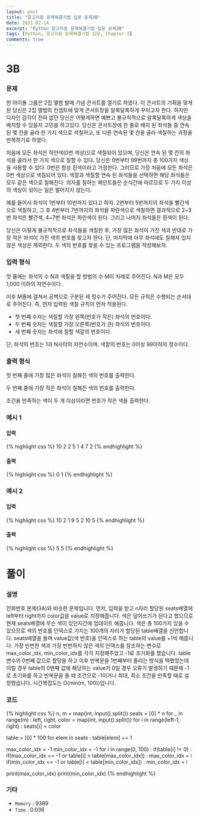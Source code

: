```yaml
---
layout: post
title: "알고리즘 문제해결기법 입문 문제3B"
date: 2021-02-14
excerpt: "Python 알고리즘 문제해결기법 입문 문제3B"
tags: [Python, 알고리즘 문제해결기법 입문, Chapter.3]
comments: true
---
```

# 3B

### 문제
한 아이돌 그룹은 2집 앨범 발매 기념 콘서트를 열기로 하였다. 이 콘서트의 기획을 맞게 된 당신은 2집 앨범의 컨셉트에 맞게 콘서트장을 알록달록하게 꾸미고자 한다. 하지만 디자인 감각이 전혀 없던 당신은 어떻게하면 예쁘고 불규칙적으로 알록달록하게 색상을 배치할 수 있을지 고민을 하고있다. 당신은 콘서트장에 한 줄로 배치 된 좌석들 중 연속된 몇 칸을 골라 한 가지 색으로 색칠하고, 또 다른 연속된 몇 칸을 골라 색칠하는 과정을 반복하기로 하였다. 

처음에 모든 좌석은 하얀색(0번 색상)으로 색칠되어 있으며, 당신은 연속 된 몇 칸의 좌석을 골라서 한 가지 색으로 칠할 수 있다.  당신은 0번부터 99번까지 총 100가지 색상을 사용할 수 있다. 0번은 항상 흰색이라고 가정한다. 그러므로 가장 처음에 모든 좌석은 0번 색상으로 색칠되어 있다. 색깔과 색칠할 연속 된 좌석들을 선택하면 해당 좌석들은 모두 같은 색으로 칠해진다. 의자를 칠하는 페인트들은 순식간에 마르므로 두 가지 이상의 색상이 섞이는 일은 벌어지지 않는다.

예를 들어서 좌석이 1번부터 10번까지 있다고 하자.  2번부터 5번까지의 좌석을 빨간색으로 색칠하고, 그 후 4번부터 7번까지의 좌석을 파란색으로 색칠하면 결과적으로 2~3번 좌석은 빨간색, 4~7번 좌석은 파란색이 된다. 그리고 나머지 좌석들은 흰색이 된다. 

당신은 이렇게 불규칙적으로 좌석들을 색칠한 후, 가장 많은 좌석이 가진 색과 반대로 가장 적은 좌석이 가진 색의 번호를 찾고자 한다. 단, 마지막에 아무 좌석에도 칠해져 있지 않은 색상은 제외한다. 두 색의 번호를 찾을 수 있는 프로그램을 작성해보자.

### 입력 형식
첫 줄에는 좌석의 수 N과 색칠을 할 방법의 수 M이 차례로 주어진다. N과 M은 모두 1,000 이하의 자연수이다.

이후 M줄에 걸쳐서 공백으로 구분된 세 정수가 주어진다. 모든 규칙은 수행되는 순서대로 주어진다. 즉, 먼저 입력된 색칠 규칙이 먼저 적용된다.

- 첫 번째 수자는 색칠할 가장 왼쪽(번호가 작은) 좌석의 번호이다. 
- 두 번째 숫자는 색칠할 가장 오른쪽(번호가 큰) 좌석의 번호이다.
- 세 번째 숫자는 좌석에 칠할 색깔의 번호이다.

단, 좌석의 번호는 1과 N사이의 자연수이며. 색깔의 번호는 0이상 99이하의 정수이다.

### 출력 형식
첫 번째 줄에 가장 많은 좌석이 칠해진 색의 번호를 출력한다. 

두 번째 줄에 가장 적은 좌석이 칠해진 색의 번호를 출력한다.

조건을 만족하는 색이 두 개 이상이라면 번호가 작은 색을 출력한다.

### 예시 1
#### 입력
{% highlight css %}
10 2
2 5 1
4 7 2
{% endhighlight %}
#### 출력
{% highlight css %}
0
1
{% endhighlight %}

### 예시 2
#### 입력
{% highlight css %}
10 2
1 9 5
2 10 5
{% endhighlight %}
#### 출력
{% highlight css %}
5
5
{% endhighlight %}

# 풀이

### 설명
전화번호 문제(3A)와 비슷한 문제입니다. 먼저, 입력을 받고 n자리 할당된 seats배열에 left부터 right까지 color값을 value로 지정해줍니다. 색은 덮어쓰기가 된다고 했으므로 현재 seats배열에 무슨 색이 있던지간에 업데이트 해줍니다. 색은 총 100가지 있을 수 있으므로 색의 번호를 인덱스로 가지는 100개의 자리가 할당된 table배열을 선언합니다. seats배열을 돌며 value값(색 번호)을 인덱스로 하는 table의 value를 +1씩 해줍니다. 가장 빈번한 색과 가장 빈번하지 않은 색의 인덱스를 참조하는 변수로 max_color_idx, min_color_idx를 각각 지정해주었고 -1로 초기화를 했습니다. table변수의 0번째 값으로 할당을 하고 이후 반복문을 1번째부터 돌리는 방식을 택했었는데 이럴 경우 table의 0번째 값에 해당하는 value가 0일 경우 오류가 발생하기 때문에 -1로 초기화를 하고 반복문을 돌 때 조건으로 -1이거나 최대, 최소 조건을 만족할 때로 설정했습니다. 시간복잡도는 O(min(m, 100))입니다.

### 코드
{% highlight css %}
n, m = map(int, input().split())
seats = [0] * n
for _ in range(m) :
	left, right, color = map(int, input().split())
	for i in range(left-1, right) : seats[i] = color

table = [0] * 100
for elem in seats :
	table[elem] += 1

max_color_idx = -1
min_color_idx = -1
for i in range(0, 100) :
	if(table[i] != 0) :
		if(max_color_idx == -1 or table[i] > table[max_color_idx]) : max_color_idx = i
		if(min_color_idx == -1 or table[i] < table[min_color_idx]) : min_color_idx = i

print(max_color_idx)
print(min_color_idx)
{% endhighlight %}

### 기타
- `Memory` : 9389
- `Time` : 0.036